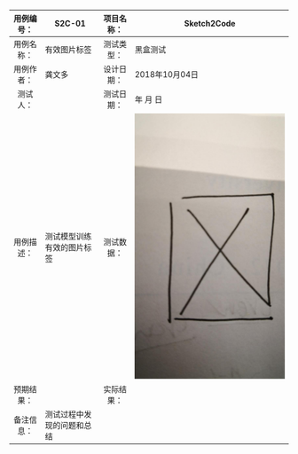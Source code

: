 

| 用例编号： | S2C-01 | 项目名称： | Sketch2Code |
| :--------: | ---- | :--------: | ---- |
| 用例名称： | 有效图片标签 | 测试类型： | 黑盒测试 |
| 用例作者： | 龚文多 | 设计日期： | 2018年10月04日 |
|  测试人：  |  | 测试日期： | 年   月   日 |
| 用例描述： | 测试模型训练有效的图片标签 |测试数据：|![测试图片](https://github.com/MSE-925/img-storage/blob/master/%E6%9C%89%E6%95%88img01.jpg)|
| 预期结果： | <img /> |实际结果：||
| 备注信息： | 测试过程中发现的问题和总结 |||

